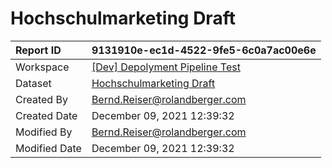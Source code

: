 



# Hochschulmarketing Draft

|Report ID|9131910e-ec1d-4522-9fe5-6c0a7ac00e6e|
| :--- | :--- |
|Workspace|[[Dev] Depolyment Pipeline Test](../Workspaces/[Dev]-Depolyment-Pipeline-Test.md)|
|Dataset|[Hochschulmarketing Draft](../Datasets/Hochschulmarketing-Draft.md)|
|Created By|Bernd.Reiser@rolandberger.com|
|Created Date|December 09, 2021 12:39:32|
|Modified By|Bernd.Reiser@rolandberger.com|
|Modified Date|December 09, 2021 12:39:32|
